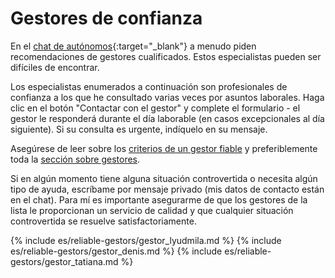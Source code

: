 # Gestores de confianza

En el [chat de autónomos](https://bit.ly/it-autonomos-spain-eng){:target="_blank"} a menudo piden recomendaciones de gestores
cualificados. Estos especialistas pueden ser difíciles de encontrar.

Los especialistas enumerados a continuación son profesionales de confianza a los que he consultado varias veces por asuntos laborales. Haga clic en el
botón "Contactar con el gestor" y complete el formulario - el gestor le responderá durante el día laborable (en casos excepcionales al
día siguiente). Si su consulta es urgente, indíquelo en su mensaje.

Asegúrese de leer sobre los [criterios de un gestor fiable](#criterios-de-un-gestor-fiable) y preferiblemente
toda la [sección sobre gestores](#gestor-1).

Si en algún momento tiene alguna situación controvertida o necesita algún tipo de ayuda, escríbame por mensaje
privado (mis datos de contacto están en el chat). Para mí es importante asegurarme de que los gestores de la lista le proporcionan
un servicio de calidad y que cualquier situación controvertida se resuelve satisfactoriamente.

{% include es/reliable-gestors/gestor_lyudmila.md %}
{% include es/reliable-gestors/gestor_denis.md %}
{% include es/reliable-gestors/gestor_tatiana.md %} 
